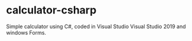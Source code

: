 # calculator-csharp

Simple calculator using C#, coded in Visual Studio Visual Studio 2019 and windows Forms.
